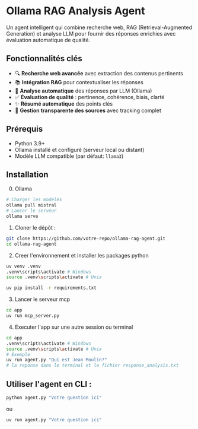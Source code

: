 # Ollama RAG Analysis Agent

Un agent intelligent qui combine recherche web, RAG (Retrieval-Augmented Generation) et analyse LLM pour fournir des réponses enrichies avec évaluation automatique de qualité.

## Fonctionnalités clés

- 🔍 **Recherche web avancée** avec extraction des contenus pertinents
- 📚 **Intégration RAG** pour contextualiser les réponses
- 🤖 **Analyse automatique** des réponses par LLM (Ollama)
- ✅ **Évaluation de qualité** : pertinence, cohérence, biais, clarté
- ✨ **Résumé automatique** des points clés
- 📝 **Gestion transparente des sources** avec tracking complet

## Prérequis

- Python 3.9+
- Ollama installé et configuré (serveur local ou distant)
- Modèle LLM compatible (par défaut: `llama3`)

## Installation

0. Ollama
```bash
# Charger les modeles
ollama pull mistral
# Lancer le serveur
ollama serve
```

1. Cloner le dépôt :
```bash
git clone https://github.com/votre-repo/ollama-rag-agent.git
cd ollama-rag-agent
```

2. Creer l'environnement et installer les packages python 
```bash
uv venv .venv
.venv\scripts\activate # Windows
source .venv\scripts\activate # Unix

uv pip install -r requirements.txt
```

3. Lancer le serveur mcp
```bash
cd app
uv run mcp_server.py
```
4. Executer l'app sur une autre session ou terminal 
```bash
cd app
.venv\scripts\activate # Windows
source .venv\scripts\activate # Unix
# Exemple
uv run agent.py "Qui est Jean Moulin?"
# la reponse dans le terminal et le fichier response_analysis.txt
```

##   Utiliser l'agent en CLI :

```bash
python agent.py "Votre question ici"
```
ou 

```bash
uv run agent.py "Votre question ici"
```
